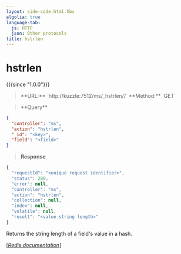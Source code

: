 ```yaml
---
layout: side-code.html.hbs
algolia: true
language-tab:
  js: HTTP
  json: Other protocols
title: hstrlen
---
```


# hstrlen

{{{since "1.0.0"}}}



<blockquote class="js">
<p>
**URL:** `http://kuzzle:7512/ms/_hstrlen/<key>/<field>`  
**Method:** `GET`
</p>
</blockquote>

<blockquote class="json">
<p>
**Query**
</p>
</blockquote>


```json
{
  "controller": "ms",
  "action": "hstrlen",
  "_id": "<key>",
  "field": "<field>"
}
```

>**Response**

```javascript
{
  "requestId": "<unique request identifier>",
  "status": 200,
  "error": null,
  "controller": "ms",
  "action": "hstrlen",
  "collection": null,
  "index": null,
  "volatile": null,
  "result": "<value string length>"
}
```

Returns the string length of a field's value in a hash.

[[_Redis documentation_]](https://redis.io/commands/hstrlen)
